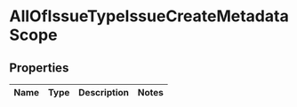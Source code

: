 # AllOfIssueTypeIssueCreateMetadataScope

## Properties
Name | Type | Description | Notes
------------ | ------------- | ------------- | -------------
